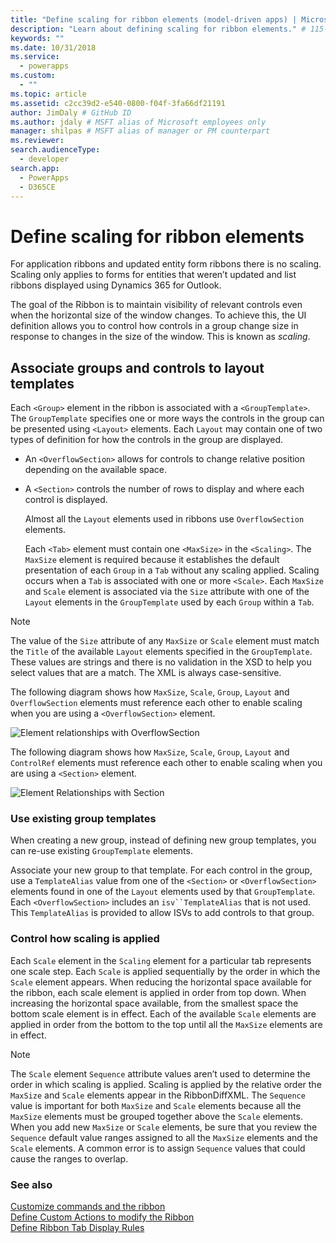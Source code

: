 ```yaml
---
title: "Define scaling for ribbon elements (model-driven apps) | Microsoft Docs" # Intent and product brand in a unique string of 43-59 chars including spaces"
description: "Learn about defining scaling for ribbon elements." # 115-145 characters including spaces. This abstract displays in the search result."
keywords: ""
ms.date: 10/31/2018
ms.service:
  - powerapps
ms.custom:
  - ""
ms.topic: article
ms.assetid: c2cc39d2-e540-0800-f04f-3fa66df21191
author: JimDaly # GitHub ID
ms.author: jdaly # MSFT alias of Microsoft employees only
manager: shilpas # MSFT alias of manager or PM counterpart
ms.reviewer: 
search.audienceType: 
  - developer
search.app: 
  - PowerApps
  - D365CE
---
```


# Define scaling for ribbon elements

<!-- https://docs.microsoft.com/dynamics365/customer-engagement/developer/customize-dev/define-scaling-ribbon-elements -->

For application ribbons and updated entity form ribbons there is no scaling. Scaling only applies to forms for entities that weren’t updated and list ribbons displayed using Dynamics 365 for Outlook.  
  
 The goal of the Ribbon is to maintain visibility of relevant controls even when the horizontal size of the window changes. To achieve this, the UI definition allows you to control how controls in a group change size in response to changes in the size of the window. This is known as *scaling*.  
  
## Associate groups and controls to layout templates  
 Each `<Group>` element in the ribbon is associated with a `<GroupTemplate>`. 
 The `GroupTemplate` specifies one or more ways the controls in the group can be presented using `<Layout>` elements. Each `Layout` may contain one of two types of definition for how the controls in the group are displayed.  
  
- An `<OverflowSection>` allows for controls to change relative position depending on the available space.  
  
- A `<Section>` controls the number of rows to display and where each control is displayed.  
  
  Almost all the `Layout` elements used in ribbons use `OverflowSection` elements.  
  
  Each `<Tab>` element must contain one `<MaxSize>` in the `<Scaling>`. The `MaxSize` element is required because it establishes the default presentation of each `Group` in a `Tab` without any scaling applied. Scaling occurs when a `Tab` 
  is associated with one or more `<Scale>`. Each `MaxSize` and `Scale` element is associated via the `Size` attribute with one of the `Layout` elements in the `GroupTemplate` used by each `Group` within a `Tab`.  
  
> [!NOTE]
>  The value of the `Size` attribute of any `MaxSize` or `Scale` element must match the `Title` of the available `Layout` elements specified in the `GroupTemplate`. 
> These values are strings and there is no validation in the XSD to help you select values that are a match. The XML is always case-sensitive.  
  
 The following diagram shows how `MaxSize`, `Scale`, `Group`, `Layout` and `OverflowSection` elements must reference each other to enable scaling 
 when you are using a `<OverflowSection>` element.  
  
 ![Element relationships with OverflowSection](media/ribbon-ui-definition.png "Element relationships with OverflowSection")  
  
 The following diagram shows how `MaxSize`, `Scale`, `Group`, `Layout` and `ControlRef` elements must reference each other to enable scaling when you 
 are using a `<Section>` element.  
  
 ![Element Relationships with Section](media/ui-definition.png "Element Relationships with Section") 
  
### Use existing group templates  
 When creating a new group, instead of defining new group templates, you can re-use existing `GroupTemplate` elements.  
  
 Associate your new group to that template. For each control in the group, use a `TemplateAlias` value from one of 
 the `<Section>` 
 or `<OverflowSection>` elements found in one of the `Layout` elements used by that `GroupTemplate`. 
 Each `<OverflowSection>` includes an `isv``TemplateAlias` that is not used. This `TemplateAlias` is provided to allow ISVs to add controls to that group.  
  
### Control how scaling is applied  
 Each `Scale` element in the `Scaling` element for a particular tab represents one scale step. Each `Scale` is applied sequentially by the order in which the `Scale` element appears. When reducing the horizontal space available for the ribbon, each scale element is applied in order from top down. When increasing the horizontal space available, from the smallest space the bottom scale element is in effect. Each of the available `Scale` elements are applied in order from the bottom to the top until all the `MaxSize` elements are in effect.  
  
> [!NOTE]
>  The `Scale` element `Sequence` attribute values aren’t used to determine the order in which scaling is applied. Scaling is applied by the relative order the `MaxSize` and `Scale` elements appear in the RibbonDiffXML. The `Sequence` value is important for both `MaxSize` and `Scale` elements because all the `MaxSize` elements must be grouped together above the `Scale` elements. When you add new `MaxSize` or `Scale` elements, be sure that you review the `Sequence` default value ranges assigned to all the `MaxSize` elements and the `Scale` elements. A common error is to assign `Sequence` values that could cause the ranges to overlap.  
  
### See also  
 [Customize commands and the ribbon](customize-commands-ribbon.md)   
 [Define Custom Actions to modify the Ribbon](define-custom-actions-modify-ribbon.md)   
 [Define Ribbon Tab Display Rules](define-ribbon-tab-display-rules.md)
